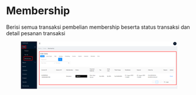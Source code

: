 # Membership

Berisi semua transaksi pembelian membership beserta status transaksi dan detail pesanan transaksi&#x20;

<figure><img src="../../.gitbook/assets/Screenshot_14.png" alt=""><figcaption></figcaption></figure>
